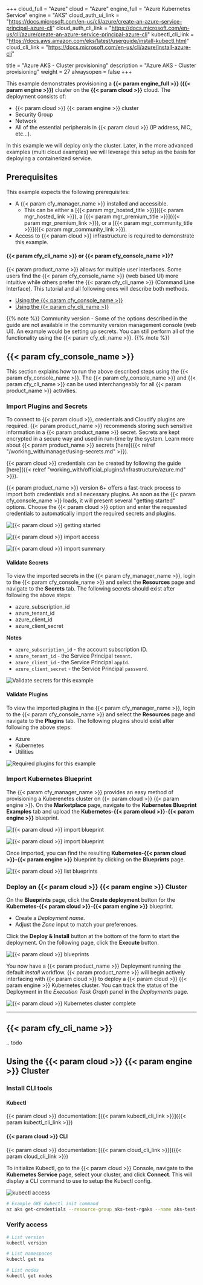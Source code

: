 +++
cloud_full = "Azure"
cloud = "Azure"
engine_full = "Azure Kubernetes Service"
engine = "AKS"
cloud_auth_ui_link = "https://docs.microsoft.com/en-us/cli/azure/create-an-azure-service-principal-azure-cli"
cloud_auth_cli_link = "https://docs.microsoft.com/en-us/cli/azure/create-an-azure-service-principal-azure-cli"
kubectl_cli_link = "https://docs.aws.amazon.com/eks/latest/userguide/install-kubectl.html"
cloud_cli_link = "https://docs.microsoft.com/en-us/cli/azure/install-azure-cli"

title = "Azure AKS - Cluster provisioning"
description = "Azure AKS - Cluster provisioning"
weight = 27
alwaysopen = false
+++

This example demonstrates provisioning a **{{< param engine_full >}} ({{< param engine >}})** cluster on the **{{< param cloud >}}** cloud. The deployment consists of:

 * {{< param cloud >}} {{< param engine >}} cluster
 * Security Group
 * Network
 * All of the essential peripherals in {{< param cloud >}} (IP address, NIC, etc...).

In this example we will deploy only the cluster.
Later, in the more advanced examples (multi cloud examples)
we will leverage this setup as the basis for deploying a containerized service.

## Prerequisites
This example expects the following prerequisites:

* A {{< param cfy_manager_name >}} installed and accessible.
  * This can be either a [{{< param mgr_hosted_title >}}]({{< param mgr_hosted_link >}}), a [{{< param mgr_premium_title >}}]({{< param mgr_premium_link >}}), or a [{{< param mgr_community_title >}}]({{< param mgr_community_link >}}).
* Access to {{< param cloud >}} infrastructure is required to demonstrate this example.

#### {{< param cfy_cli_name >}} or {{< param cfy_console_name >}}?

{{< param product_name >}} allows for multiple user interfaces. Some users find the {{< param cfy_console_name >}} (web based UI) more intuitive while others prefer the {{< param cfy_cli_name >}} (Command Line Interface). This tutorial and all following ones will describe both methods.

* [Using the {{< param cfy_console_name >}}](#cloudify-management-console)
* [Using the {{< param cfy_cli_name >}}](#cloudify-cli)

{{% note %}}
Community version - Some of the options described in the guide are not available in the community version management console (web UI). An example would be setting up secrets. You can still perform all of the functionality using the {{< param cfy_cli_name >}}.
{{% /note %}}

## {{< param cfy_console_name >}}

This section explains how to run the above described steps using the {{< param cfy_console_name >}}.
The {{< param cfy_console_name >}} and {{< param cfy_cli_name >}} can be used interchangeably for all {{< param product_name >}} activities.



### Import Plugins and Secrets

To connect to {{< param cloud >}}, credentials and Cloudify plugins are required.
{{< param product_name >}} recommends storing such sensitive information in a {{< param product_name >}} secret.
Secrets are kept encrypted in a secure way and used in run-time by the system.
Learn more about {{< param product_name >}} secrets [here]({{< relref "/working_with/manager/using-secrets.md" >}}).

{{< param cloud >}} credentials can be created by following the guide [here]({{< relref "working_with/official_plugins/Infrastructure/azure.md" >}}).

{{< param product_name >}} version 6+ offers a fast-track process to import both credentials and all necessary plugins. As soon as the {{< param cfy_console_name >}} loads, it will present several "getting started" options. Choose the {{< param cloud >}} option and enter the requested credentials to automatically import the required secrets and plugins.

![{{< param cloud >}} getting started]( /images/trial_getting_started/k8s/create_cluster/getting-started-auth.jpg )

![{{< param cloud >}} import access]( /images/trial_getting_started/k8s/create_cluster/getting-started-auth-azure.jpg )

![{{< param cloud >}} import summary]( /images/trial_getting_started/k8s/create_cluster/getting-started-auth-azure-summary.jpg )

#### Validate Secrets

To view the imported secrets in the {{< param cfy_manager_name >}}, login to the {{< param cfy_console_name >}} and select the **Resources** page and navigate to the **Secrets** tab. The following secrets should exist after following the above steps:

* azure_subscription_id
* azure_tenant_id
* azure_client_id
* azure_client_secret

**Notes**

* `azure_subscription_id` - the account subscription ID.
* `azure_tenant_id` - the Service Principal `tenant`.
* `azure_client_id` - the Service Principal `appId`.
* `azure_client_secret` - the Service Principal `password`.

![Validate secrets for this example]( /images/trial_getting_started/k8s/create_cluster/secrets-azure.jpg )

#### Validate Plugins

To view the imported plugins in the {{< param cfy_manager_name >}}, login to the {{< param cfy_console_name >}} and select the **Resources** page and navigate to the **Plugins** tab. The following plugins should exist after following the above steps:

* Azure
* Kubernetes
* Utilities

![Required plugins for this example]( /images/trial_getting_started/k8s/create_cluster/plugins-azure.jpg )

### Import Kubernetes Blueprint

The {{< param cfy_manager_name >}} provides an easy method of provisioning a Kuberenetes cluster on {{< param cloud >}} {{< param engine >}}. On the **Marketplace** page, navigate to the **Kubernetes Blueprint Examples** tab and upload the **Kubernetes-{{< param cloud >}}-{{< param engine >}}** blueprint. 

![{{< param cloud >}} import blueprint]( /images/trial_getting_started/k8s/create_cluster/k8s-bp-examples.jpg )

![{{< param cloud >}} import blueprint]( /images/trial_getting_started/k8s/create_cluster/k8s-bp-examples-azure.jpg )

Once imported, you can find the resulting **Kubernetes-{{< param cloud >}}-{{< param engine >}}** blueprint by clicking on the **Blueprints** page. 

![{{< param cloud >}} list blueprints]( /images/trial_getting_started/k8s/create_cluster/blueprints-azure.jpg )

### Deploy an {{< param cloud >}} {{< param engine >}} Cluster

On the **Blueprints** page, click the **Create deployment** button for the **Kubernetes-{{< param cloud >}}-{{< param engine >}}** blueprint. 

* Create a *Deployment name*.
* Adjust the *Zone* input to match your preferences.

Click the **Deploy & Install** button at the bottom of the form to start the deployment. On the following page, click the **Execute** button. 

![{{< param cloud >}} blueprints]( /images/trial_getting_started/k8s/create_cluster/k8s-bp-examples-azure-deploy.jpg )

You now have a {{< param product_name >}} Deployment running the default *install* workflow. {{< param product_name >}} will begin actively interfacing with {{< param cloud >}} to deploy a {{< param cloud >}} {{< param engine >}} Kubernetes cluster. You can track the status of the Deployment in the *Execution Task Graph* panel in the *Deployments* page. 

![{{< param cloud >}} Kubernetes cluster complete]( /images/trial_getting_started/k8s/create_cluster/k8s-bp-examples-azure-complete.jpg )

____


## {{< param cfy_cli_name >}}
.. todo

## Using the {{< param cloud >}} {{< param engine >}} Cluster

### Install CLI tools

#### Kubectl

{{< param cloud >}} documentation: [{{< param kubectl_cli_link >}}]({{< param kubectl_cli_link >}})

#### {{< param cloud >}} CLI

{{< param cloud >}} documentation: [{{< param cloud_cli_link >}}]({{< param cloud_cli_link >}})

To initialize Kubectl, go to the {{< param cloud >}} Console, navigate to the **Kubernetes Service** page, select your cluster, and click **Connect**. This will display a CLI command to use to setup the Kubectl config. 

![kubectl access]( /images/trial_getting_started/k8s/create_cluster/azure-kubectl.jpg )

```bash
# Example GKE Kubectl init command
az aks get-credentials --resource-group aks-test-rgaks --name aks-test-mcaks
```

### Verify access

```bash
# List version
kubectl version

# List namespaces
kubectl get ns

# List nodes
kubectl get nodes
```
